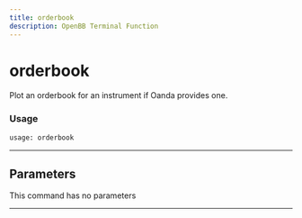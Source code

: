 ```yaml
---
title: orderbook
description: OpenBB Terminal Function
---
```


# orderbook

Plot an orderbook for an instrument if Oanda provides one.

### Usage 
```python
usage: orderbook
```

---
## Parameters

This command has no parameters


---
